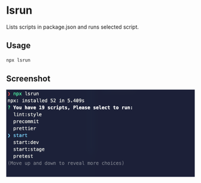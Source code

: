 # lsrun

Lists scripts in package.json and runs selected script.


## Usage 
```javascript
npx lsrun
```

## Screenshot
![lsrun](./screenshot.png)